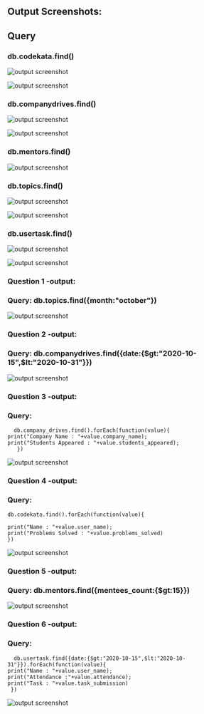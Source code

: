 ## Output Screenshots:

## Query

### db.codekata.find()

![output screenshot](./image/codekata-1.png)

![output screenshot](./image/codekata-2.png)

### db.companydrives.find()

![output screenshot](./image/company-1.png)

![output screenshot](./image/company-2.png)

### db.mentors.find()

![output screenshot](./image/mentor-1.png)

### db.topics.find()

![output screenshot](./image/topics-1.png)


![output screenshot](./image/topics-2.png)

### db.usertask.find()

![output screenshot](./image/usertask-1.png)

![output screenshot](./image/usertask-2.png)

### Question 1 -output:

### Query: db.topics.find({month:"october"})


![output screenshot](./image/ques1-1.png)

### Question 2 -output:

### Query: db.companydrives.find({date:{$gt:"2020-10-15",$lt:"2020-10-31"}})



![output screenshot](./image/ques2.png)

### Question 3 -output:

### Query: 
      db.company_drives.find().forEach(function(value){
    print("Company Name : "+value.company_name);
    print("Students Appeared : "+value.students_appeared);
       })


![output screenshot](./image/ques3-1.png)

### Question 4 -output:

### Query: 
    db.codekata.find().forEach(function(value){
      
    print("Name : "+value.user_name);
    print("Problems Solved : "+value.problems_solved)
    })

![output screenshot](./image/ques%204.png)

### Question 5 -output:

### Query: db.mentors.find({mentees_count:{$gt:15}})

![output screenshot](./image/ques%205.png)

### Question 6 -output:

### Query: 
      db.usertask.find({date:{$gt:"2020-10-15",$lt:"2020-10-31"}}).forEach(function(value){
    print("Name : "+value.user_name);
    print("Attendance :"+value.attendance);
    print("Task : "+value.task_submission)
     })

![output screenshot](./image/ques%206.png)